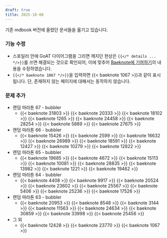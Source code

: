 ```yaml
---
draft: true
title: 2025-10-08
---
```


기존 mdbook 버전에 올렸던 문서들을 옮기고 있습니다.

<!--more-->

### 기능 수정

* 스포일러 안에 GoAT 다이어그램을 그리면 깨지던 현상은 `{{</* details ... */>}}`를 쓰면 해결되는 것으로 확인되어, 이에 맞추어 [Baeknote에 기여하기](/contributing/)의 내용을 수정하였습니다.
* `{{</* baeknote 1067 */>}}`을 입력하면 {{< baeknote 1067 >}}과 같이 표시됩니다. 단, 존재하지 않는 페이지에 대해서는 동작하지 않습니다.

### 문제 추가

* 랜덤 마라톤 67 - bubbler
  * {{< baeknote 31803 >}} {{< baeknote 20333 >}} {{< baeknote 18102 >}} {{< baeknote 1265 >}} {{< baeknote 24458 >}} {{< baeknote 28254 >}} {{< baeknote 5889 >}} {{< baeknote 27675 >}}
* 랜덤 마라톤 66 - bubbler
  * {{< baeknote 15426 >}} {{< baeknote 2599 >}} {{< baeknote 16632 >}} {{< baeknote 26989 >}} {{< baeknote 18591 >}} {{< baeknote 12427 >}} {{< baeknote 10279 >}} {{< baeknote 12822 >}}
* 랜덤 마라톤 65 - bubbler
  * {{< baeknote 19685 >}} {{< baeknote 4672 >}} {{< baeknote 15113 >}} {{< baeknote 10081 >}} {{< baeknote 28835 >}} {{< baeknote 13982 >}} {{< baeknote 1221 >}} {{< baeknote 19462 >}}
* 랜덤 마라톤 64 - bubbler
  * {{< baeknote 4408 >}} {{< baeknote 9917 >}} {{< baeknote 20524 >}} {{< baeknote 23602 >}} {{< baeknote 25567 >}} {{< baeknote 5406 >}} {{< baeknote 25236 >}} {{< baeknote 17526 >}}
* 랜덤 마라톤 63 - bubbler
  * {{< baeknote 20953 >}} {{< baeknote 8548 >}} {{< baeknote 3144 >}} {{< baeknote 11563 >}} {{< baeknote 24634 >}} {{< baeknote 30859 >}} {{< baeknote 33998 >}} {{< baeknote 25456 >}}
* 그 외
  * {{< baeknote 12428 >}} {{< baeknote 23770 >}} {{< baeknote 1067 >}}
